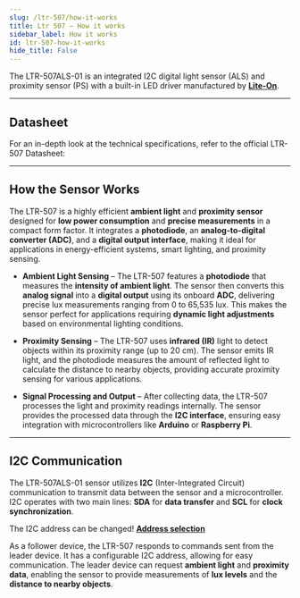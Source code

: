 ```yaml
---
slug: /ltr-507/how-it-works 
title: Ltr 507 – How it works
sidebar_label: How it works
id: ltr-507-how-it-works 
hide_title: False
---  
```


The LTR-507ALS-01 is an integrated I2C digital light sensor (ALS) and proximity sensor (PS) with a built-in LED driver manufactured by [**Lite-On**](https://optoelectronics.liteon.com/en-global/led/LED-Component).

<CenteredImage src="/img/ltr-507/ltr-507onboard.png" alt="ltr-507 sensor on board" caption="LTR-507 sensor on board" width="500px" />

---

## Datasheet

For an in-depth look at the technical specifications, refer to the official LTR-507 Datasheet:

<QuickLink  
  title="LTR-507 Datasheet"  
  description="Detailed technical documentation for the LTR-507 sensor"  
  url="https://soldered.com/productdata/2022/03/Soldered_LTR-507ALS_datasheet.pdf"  
/>

---

## How the Sensor Works

The LTR-507 is a highly efficient **ambient light** and **proximity sensor** designed for **low power consumption** and **precise measurements** in a compact form factor. It integrates a **photodiode**, an **analog-to-digital converter (ADC)**, and a **digital output interface**, making it ideal for applications in energy-efficient systems, smart lighting, and proximity sensing.

- **Ambient Light Sensing** – The LTR-507 features a **photodiode** that measures the **intensity of ambient light**. The sensor then converts this **analog signal** into a **digital output** using its onboard **ADC**, delivering precise lux measurements ranging from 0 to 65,535 lux. This makes the sensor perfect for applications requiring **dynamic light adjustments** based on environmental lighting conditions.
  
- **Proximity Sensing** – The LTR-507 uses **infrared (IR)** light to detect objects within its proximity range (up to 20 cm). The sensor emits IR light, and the photodiode measures the amount of reflected light to calculate the distance to nearby objects, providing accurate proximity sensing for various applications.

- **Signal Processing and Output** – After collecting data, the LTR-507 processes the light and proximity readings internally. The sensor provides the processed data through the **I2C interface**, ensuring easy integration with microcontrollers like **Arduino** or **Raspberry Pi**.

---

## I2C Communication

The LTR-507ALS-01 sensor utilizes **I2C** (Inter-Integrated Circuit) communication to transmit data between the sensor and a microcontroller. I2C operates with two main lines: **SDA** for **data transfer** and **SCL** for **clock synchronization**.

<InfoBox>The I2C address can be changed! [**Address selection**](/ltr-507/hardware#address-selection)</InfoBox>

As a follower device, the LTR-507 responds to commands sent from the leader device. It has a configurable I2C address, allowing for easy communication. The leader device can request **ambient light** and **proximity data**, enabling the sensor to provide measurements of **lux levels** and the **distance to nearby objects**.